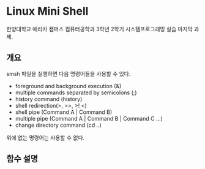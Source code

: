 # Linux Mini Shell
한양대학교 에리카 캠퍼스 컴퓨터공학과 3학년 2학기 시스템프로그래밍 실습 마지막 과제.

## 개요
smsh 파일을 실행하면 다음 명령어들을 사용할 수 있다.
- foreground and background execution (&)
- multiple commands separated by semicolons (;)
- history command (history)
- shell redirection(>, >>, >! <)
- shell pipe (Command A | Command B)
- multiple pipe (Command A | Command B | Command C ...)
- change directory command (cd ..)

위에 없는 명령어는 사용할 수 없다.

## 함수 설명
